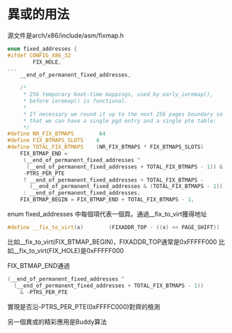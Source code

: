 # 異或的用法

源文件是arch/x86/include/asm/fixmap.h

```cpp
enum fixed_addresses {
#ifdef CONFIG_X86_32
        FIX_HOLE,
...
    __end_of_permanent_fixed_addresses,

    /*
     * 256 temporary boot-time mappings, used by early_ioremap(),
     * before ioremap() is functional.
     *
     * If necessary we round it up to the next 256 pages boundary so
     * that we can have a single pgd entry and a single pte table:
     */
#define NR_FIX_BTMAPS        64
#define FIX_BTMAPS_SLOTS    4
#define TOTAL_FIX_BTMAPS    (NR_FIX_BTMAPS * FIX_BTMAPS_SLOTS)
    FIX_BTMAP_END =
     (__end_of_permanent_fixed_addresses ^
      (__end_of_permanent_fixed_addresses + TOTAL_FIX_BTMAPS - 1)) &
     -PTRS_PER_PTE
     ? __end_of_permanent_fixed_addresses + TOTAL_FIX_BTMAPS -
       (__end_of_permanent_fixed_addresses & (TOTAL_FIX_BTMAPS - 1))
     : __end_of_permanent_fixed_addresses,
    FIX_BTMAP_BEGIN = FIX_BTMAP_END + TOTAL_FIX_BTMAPS - 1,
```

enum fixed_addresses 中每個項代表一個頁。通過__fix_to_virt獲得地址

```cpp
#define __fix_to_virt(x)        (FIXADDR_TOP - ((x) << PAGE_SHIFT))
```

比如__fix_to_virt(FIX_BTMAP_BEGIN)，FIXADDR_TOP通常是0xFFFFF000
比如__fix_to_virt(FIX_HOLE)是0xFFFFF000

FIX_BTMAP_END通過
```cpp
(__end_of_permanent_fixed_addresses ^
  (__end_of_permanent_fixed_addresses + TOTAL_FIX_BTMAPS - 1))
    & -PTRS_PER_PTE
```

實現是否沿-PTRS_PER_PTE(0xFFFFC000)對齊的檢測

另一個異或的精彩應用是Buddy算法
